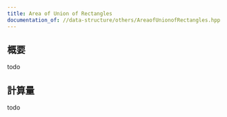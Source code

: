 ```yaml
---
title: Area of Union of Rectangles
documentation_of: //data-structure/others/AreaofUnionofRectangles.hpp
---
```


## 概要

todo

## 計算量
todo